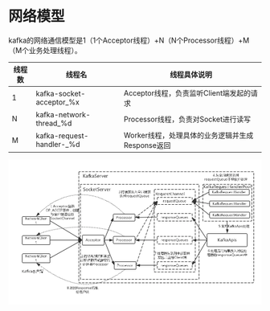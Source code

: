 # 网络模型

kafka的网络通信模型是1（1个Acceptor线程）+N（N个Processor线程）+M（M个业务处理线程）。

|  线程数 |线程名   |线程具体说明|
| ------------ | ------------ |------------ |
|  1 | kafka-socket-acceptor_%x   |Acceptor线程，负责监听Client端发起的请求 |
|  N |kafka-network-thread_%d	 |Processor线程，负责对Socket进行读写 |
|  M |kafka-request-handler-_%d    |Worker线程，处理具体的业务逻辑并生成Response返回 |
![](pic/网络模型_images/4f7b3185.png)